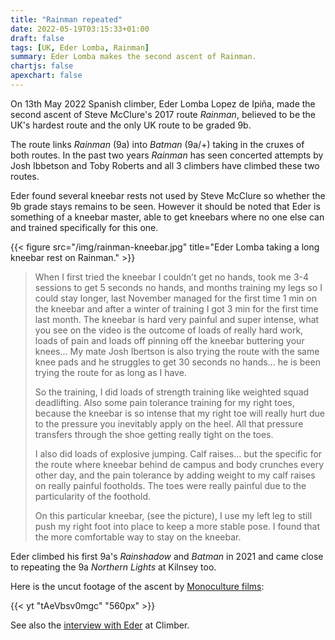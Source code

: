 ```yaml
---
title: "Rainman repeated"
date: 2022-05-19T03:15:33+01:00
draft: false
tags: [UK, Eder Lomba, Rainman]
summary: Eder Lomba makes the second ascent of Rainman.
chartjs: false
apexchart: false
---
```


On 13th May 2022 Spanish climber, Eder Lomba Lopez de Ipiña, made the second ascent of Steve McClure's 2017 route *Rainman*, believed to be the UK's hardest route and the only UK route to be graded 9b.

The route links *Rainman* (9a) into *Batman* (9a/+) taking in the cruxes of both routes. In the past two years *Rainman* has seen concerted attempts by Josh Ibbetson and Toby Roberts and all 3 climbers have climbed these two routes.

Eder found several kneebar rests not used by Steve McClure so whether the 9b grade stays remains to be seen. However it should be noted that Eder is something of a kneebar master, able to get kneebars where no one else can and trained specifically for this one.

{{< figure src="/img/rainman-kneebar.jpg" title="Eder Lomba taking a long kneebar rest on Rainman." >}}


>  When I first tried the kneebar I couldn’t get no hands, took me 3-4 sessions to get 5 seconds no hands, and months training my legs so I could stay longer, last November managed for the first time 1 min on the kneebar and after a winter of training I got 3 min for the first time last month. The kneebar is hard very painful and super intense, what you see on the video is the outcome of loads of really hard work, loads of pain and loads off pinning off the kneebar buttering your knees… My mate Josh Ibertson is also trying the route with the same knee pads and he struggles to get 30 seconds no hands… he is been trying the route for as long as I have.
> 
> So the training, I did loads of strength training like weighted squad deadlifting. Also some pain tolerance training for my right toes, because the kneebar is so intense that my right toe will really hurt due to the pressure you inevitably apply on the heel. All that pressure transfers through the shoe getting really tight on the toes.
> 
> I also did loads of explosive jumping. Calf raises… but the specific for the route where kneebar behind de campus and body crunches every other day, and the pain tolerance by adding weight to my calf raises on really painful footholds. The toes were really painful due to the particularity of the foothold.
> 
> On this particular kneebar, (see the picture), I use my left leg to still push my right foot into place to keep a more stable pose. I found that the more comfortable way to stay on the kneebar.
 
 Eder climbed his first 9a's *Rainshadow* and *Batman* in 2021 and came close to repeating the 9a *Northern Lights* at Kilnsey too.

Here is the uncut footage of the ascent by [Monoculture films](https://www.youtube.com/channel/UCqUDPYnSsSE0kV1OOz4c2_Q):

{{< yt "tAeVbsv0mgc" "560px" >}}

See also the [interview with Eder](https://www.climber.co.uk/news/eder-lomba-talks-about-his-climbing-and-rainman-ascent/) at Climber.
